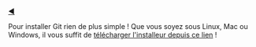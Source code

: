 [:arrow_backward:](BRISTOL.md)

Pour installer Git rien de plus simple ! Que vous soyez sous Linux, Mac ou Windows, il vous suffit de [télécharger l'installeur depuis ce lien](https://git-scm.com/downloads) !